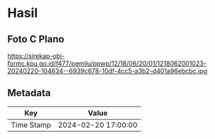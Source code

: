 # Hasil

## Foto C Plano

https://sirekap-obj-formc.kpu.go.id/f477/pemilu/ppwp/12/18/06/20/01/1218062001023-20240220-104634--6939c678-10df-4cc5-a3b2-d401a96ebcbc.jpg


## Metadata

| Key        | Value               |
| ---------- | ------------------- |
| Time Stamp | 2024-02-20 17:00:00 |



